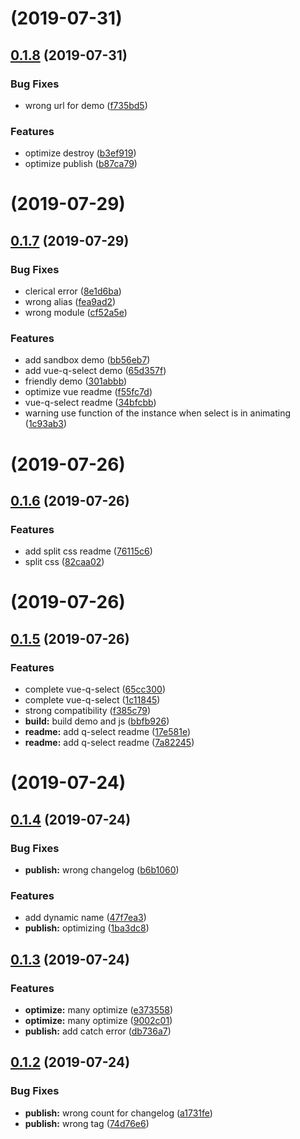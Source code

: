 # [](https://github.com/Qymh/q-select/compare/v0.1.8...v) (2019-07-31)



## [0.1.8](https://github.com/Qymh/q-select/compare/v0.1.7...v0.1.8) (2019-07-31)


### Bug Fixes

* wrong url for demo ([f735bd5](https://github.com/Qymh/q-select/commit/f735bd5))


### Features

* optimize destroy ([b3ef919](https://github.com/Qymh/q-select/commit/b3ef919))
* optimize publish ([b87ca79](https://github.com/Qymh/q-select/commit/b87ca79))



# [](https://github.com/Qymh/q-select/compare/v0.1.7...v) (2019-07-29)



## [0.1.7](https://github.com/Qymh/q-select/compare/v0.1.6...v0.1.7) (2019-07-29)


### Bug Fixes

* clerical error ([8e1d6ba](https://github.com/Qymh/q-select/commit/8e1d6ba))
* wrong alias ([fea9ad2](https://github.com/Qymh/q-select/commit/fea9ad2))
* wrong module ([cf52a5e](https://github.com/Qymh/q-select/commit/cf52a5e))


### Features

* add sandbox demo ([bb56eb7](https://github.com/Qymh/q-select/commit/bb56eb7))
* add vue-q-select demo ([65d357f](https://github.com/Qymh/q-select/commit/65d357f))
* friendly demo ([301abbb](https://github.com/Qymh/q-select/commit/301abbb))
* optimize vue readme ([f55fc7d](https://github.com/Qymh/q-select/commit/f55fc7d))
* vue-q-select readme ([34bfcbb](https://github.com/Qymh/q-select/commit/34bfcbb))
* warning use function of the instance when select is in animating ([1c93ab3](https://github.com/Qymh/q-select/commit/1c93ab3))



# [](https://github.com/Qymh/q-select/compare/v0.1.6...v) (2019-07-26)



## [0.1.6](https://github.com/Qymh/q-select/compare/v0.1.5...v0.1.6) (2019-07-26)


### Features

* add split css readme ([76115c6](https://github.com/Qymh/q-select/commit/76115c6))
* split css ([82caa02](https://github.com/Qymh/q-select/commit/82caa02))



# [](https://github.com/Qymh/q-select/compare/v0.1.5...v) (2019-07-26)



## [0.1.5](https://github.com/Qymh/q-select/compare/v0.1.4...v0.1.5) (2019-07-26)


### Features

* complete vue-q-select ([65cc300](https://github.com/Qymh/q-select/commit/65cc300))
* complete vue-q-select ([1c11845](https://github.com/Qymh/q-select/commit/1c11845))
* strong compatibility ([f385c79](https://github.com/Qymh/q-select/commit/f385c79))
* **build:** build demo and js ([bbfb926](https://github.com/Qymh/q-select/commit/bbfb926))
* **readme:** add q-select readme ([17e581e](https://github.com/Qymh/q-select/commit/17e581e))
* **readme:** add q-select readme ([7a82245](https://github.com/Qymh/q-select/commit/7a82245))



# [](https://github.com/Qymh/q-select/compare/v0.1.4...v) (2019-07-24)



## [0.1.4](https://github.com/Qymh/q-select/compare/v0.1.3...v0.1.4) (2019-07-24)


### Bug Fixes

* **publish:** wrong changelog ([b6b1060](https://github.com/Qymh/q-select/commit/b6b1060))


### Features

* add dynamic name ([47f7ea3](https://github.com/Qymh/q-select/commit/47f7ea3))
* **publish:** optimizing ([1ba3dc8](https://github.com/Qymh/q-select/commit/1ba3dc8))



## [0.1.3](https://github.com/Qymh/q-select/compare/v0.1.2...v0.1.3) (2019-07-24)


### Features

* **optimize:** many optimize ([e373558](https://github.com/Qymh/q-select/commit/e373558))
* **optimize:** many optimize ([9002c01](https://github.com/Qymh/q-select/commit/9002c01))
* **publish:** add catch error ([db736a7](https://github.com/Qymh/q-select/commit/db736a7))



## [0.1.2](https://github.com/Qymh/q-select/compare/v0.1.1...v0.1.2) (2019-07-24)


### Bug Fixes

* **publish:** wrong count for changelog ([a1731fe](https://github.com/Qymh/q-select/commit/a1731fe))
* **publish:** wrong tag ([74d76e6](https://github.com/Qymh/q-select/commit/74d76e6))


